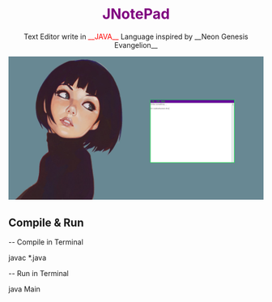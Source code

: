 <h1 align="center" style="color: purple">JNotePad</h1>

<p align="center">Text Editor write in <span style="color: red">__JAVA__</span> Language inspired by __Neon Genesis Evangelion__</p>

![alt text](https://raw.githubusercontent.com/KevoTHRASHER/JNotePad/main/img/JNotePad.png?raw=true)

<h2>Compile & Run</h2>

-- Compile in Terminal

javac *.java

-- Run in Terminal

java Main
